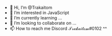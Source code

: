- 👋 Hi, I’m @Trakaitom
- 👀 I’m interested in JavaScript
- 🌱 I’m currently learning ...
- 💞️ I’m looking to collaborate on ...
- 📫 How to reach me Discord 𝒯𝓇𝒶𝓀𝒶𝒾𝓉ℴ𝓂#0102 ^^

<!---
Trakaitom is a ✨ special ✨ repository because its `README.md` (this file) appears on your GitHub profile.
You can click the Preview link to take a look at your changes.
--

